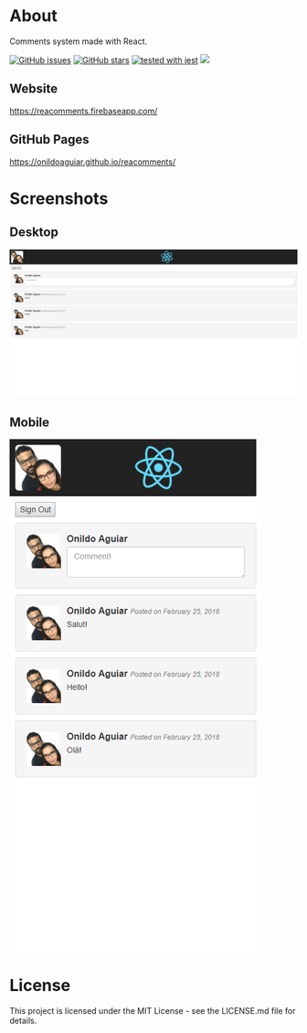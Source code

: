 # About
Comments system made with React.

[![GitHub issues](https://img.shields.io/github/issues/onildoaguiar/reacomments.svg "GitHub issues")](https://github.com/onildoaguiar/reacomments)
[![GitHub stars](https://img.shields.io/github/stars/onildoaguiar/reacomments.svg "GitHub stars")](https://github.com/onildoaguiar/reacomments)
[![tested with jest](https://img.shields.io/badge/tested_with-jest-99424f.svg)](https://github.com/facebook/jest)
<img src="https://img.shields.io/badge/Language-%20JavaScript%20-f9e229.svg"/>

## Website
https://reacomments.firebaseapp.com/

## GitHub Pages
https://onildoaguiar.github.io/reacomments/

# Screenshots

## Desktop
![desktop](./src/resources/screenshots/desktop.png)

## Mobile
![mobile](./src/resources/screenshots/mobile.png)

# License
This project is licensed under the MIT License - see the LICENSE.md file for details.

